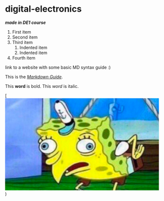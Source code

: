 # digital-electronics

***made in DE1 course***

<ol>
  <li>First item</li>
  <li>Second item</li>
  <li>Third item
    <ol>
      <li>Indented item</li>
      <li>Indented item</li>
    </ol>
  </li>
  <li>Fourth item</li>
</ol>

link to a website with some basic MD syntax guide :)

This is the *[Markdown Guide](https://www.markdownguide.org/basic-syntax/)*.

This **word** is bold. This <em>word</em> is italic.

[![lmao](/image.png "spongebob"))
